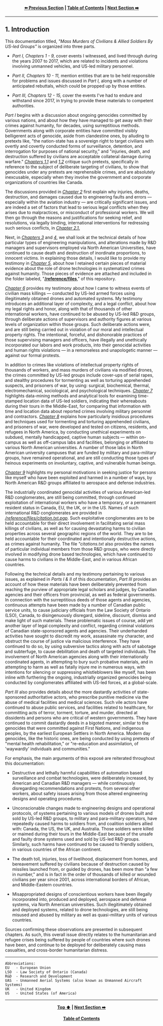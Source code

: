 <div align="center">
  
  **[:arrow_left: Previous Section][Prev] | [Table of Contents][TOC] | [Next Section :arrow_right:][Next]**
  
  [Prev]: /expose/00-0.md
  [Next]: /expose/01-1.md
  [TOC]: /README.md#table-of-contents
  
</div>

---

## 1. Introduction

This documentation titled, *"Mass Murders of Civilians & Allied Soldiers By US-led Groups"* is organized into three parts. 

- *Part I, Chapters 1 - 9,* cover events I witnessed, and lived through during the years 2007 to 2017, which are related to incidents and violations involving unmanned vehicles, and US-led military personnel.

- *Part II, Chapters 10 - 11,* mention entities that are to be held responsible for problems and issues discussed in *Part I,* along with a number of anticipated rebuttals, which could be propped up by those entities. 

- *Part III, Chapters 12 - 15,* cover the events I've had to endure and withstand since 2017, in trying to provide these materials to competent authorities.   

*Part I* begins with a discussion about ongoing genocides committed by various nations, and about how they have managed to get away with their crimes against humanity, for decades, using surreptitious methods. Governments along with corporate entities have committed visibly belligerent acts of genocide, aside from clandestine ones, by alluding to pretexts like, "the nation-state has a sovereign right to target civilians with overtly and covertly conducted forms of surveillance, detention, and interrogation for purposes of national security," and "injuries, death, and destruction suffered by civilians are acceptable collateral damage during warfare." [*Chapters 1.1*](/expose/01-1.md#11-a-right-to-commit-mass-murders-question-mark) and [*1.2*](/expose/01-2.md#12-the-hypocrisy-and-pretense-of-superficially-humble-nation-states) critique such pretexts, specifically in reference to the subject of deliberate targeting of civilians, to show that genocides under any pretexts are reprehensible crimes, and are absolutely inexcusable, especially when they involve the government and corporate organizations of countries like Canada.    

The discussions provided in [*Chapter 2*](/expose/02-0.md#2-seriousness-of-engineering-managerial-and-operational-errors-in-aviation) first explain why injuries, deaths, destruction, and damages caused due to engineering faults and errors — especially within the aviation industry — are critically significant issues, and are indeed a set of factors that lead to serious legal conflicts when they arises due to malpractices, or misconduct of professional workers. We will then go through the reasons and justifications for seeking relief, and resolutions, via legally binding, international interventions for redressing such serious conflicts, in [*Chapter 2.1.*](/2-1.md#21-main-reasons-for-seeking-relief-via-international-interventions) 

Next, in [*Chapters 3*](/expose/03-0.md#3-violations-of-intellectual-property-and-moral-rights-of-workers-by-north-american-universities) and [*4*](/expose/04-0.md#4-misuse-and-abuse-of-defense-systems-developed-via-universities-in-committing-genocides), we shall look at the technical details of how particular types of engineering manipulations, and alterations made by R&D managers and supervisors employed via North American Universities, have continued to cause death and destruction of inordinate proportions, to innocent victims. In explaining those details, I would like to provide my testimony in [*Chapter 5*](/expose/05-0.md#5-how-the-given-research-and-development-materials-came-to-be-retained), about how I retained certain pieces of material evidence about the role of drone technologies in systematized crimes against humanity. Those pieces of evidence are attached and included in the folder labeled, "<strong>[/reference/files](/reference/files)</strong>," of this repository. 

[*Chapter 6*](/expose/06-0.md#6-testimonial-evidence-about-intentional-drone-strikes-on-civilians) provides my testimony about how I came to witness events of civilian mass killings — conducted by US-led armed forces using illegitimately obtained drones and automated systems. My testimony introduces an additional layer of complexity, and a legal conflict, about how my legal rights and honor, along with that of thousands of other international workers, have continued to be abused by US-led R&D groups, through deliberate actions of supervisors and authority figures at various levels of organization within those groups. Such deliberate actions were, and are still being carried out in violation of our moral and intellectual property rights. The intentional, forceful, and dishonorable practices of those supervising managers and officers, have illegally and unethically incorporated our labors and work products, into their genocidal activities and human rights violations — in a remorseless and unapologetic manner — against our formal protests.  

In addition to crimes like violations of intellectual property rights of thousands of workers, and mass murders of civilians via modified drones, the crimes committed by US-led groups include cover-ups of serial rapes, and stealthy procedures for tormenting as well as torturing apprehended suspects, and prisoners of war, by using: surgical, biochemical, thermal, electromechanical, sociological, and psychological techniques. [*Chapter 7*](/expose/07-0.md#7-the-value-of-data-from-fitness-trackers-and-wearable-devices) highlights data-mining methods and analytical tools for examining time-stamped location data of US-led soldiers, indicating their whereabouts during their tours in the Middle-East, for comparing that information with time and location data about reported crimes involving military personnel and contractors. [*Chapter 8*](/expose/08-0.md#8-blue-sky-projects-developed-and-deployed-via-north-american-universities) explains how particularly insidious procedures and techniques used for tormenting and torturing apprehended civilians, and prisoners of war, were developed and tested on citizens, residents, and refugees in North America, by conducting unethical experiments on subdued, mentally handicapped, captive human subjects — within on-campus as well as off-campus labs and facilities, belonging or affiliated to various North American universities. A number of those labs in North American university campuses that are funded by military and para-military groups, have remained operational, and are still conducting those types of heinous experiments on involuntary, captive, and vulnerable human beings. 

[*Chapter 9*](/expose/09-0.md#9-personal-motivations-for-seeking-justice) highlights my personal motivations in seeking justice for persons like myself who have been exploited and harmed in a number of ways, by North American R&D groups affiliated to aerospace and defense industries. 

The industrially coordinated genocidal activities of various American-led R&D conglomerates, are still being committed, through continued exploitation of international workers who have a temporary, or a permanent resident status in Canada, EU, the UK, or in the US. Names of such international R&D conglomerates are provided in [*/reference/files/citation.txt.pgp*](../reference/files/citations.txt.pgp). Such exploitative conglomerates are to be held accountable for their direct involvement in facilitating serial mass killings of civilians, as well as for causing devastating harms to civilian properties across several geographic regions of the world. They are to be held accountable for their coordinated and intentionally destructive actions, as crimes against humanity. The file *"citations.txt* also provides the names of particular individual members from those R&D groups, who were directly involved in modifying drone based technologies, which have continued to cause harms to civilians in the Middle-East, and in various African countries. 

Following the technical details and my testimony pertaining to various issues, as explained in *Parts I & II* of this documentation, *Part III* provides an account of how these materials have been deliberately prevented from reaching the purview of appropriate legal scholars and judges, by Canadian agencies and their officers from provincial, as well as federal governments. In connection with the surreptitious deeds of those agents and agencies, continuous attempts have been made by a number of Canadian public service units, to cause judiciary officials from the Law Society of Ontario (LSO), Canada, to disingenuously disregard, sideline, discount, dismiss and make light of such materials. These problematic issues of course, add yet another layer of legal complexity and conflict, regarding criminal violations of Canadian state-sponsored agents and agencies. Their underhanded activities have sought to discredit my work, assassinate my character, and obstruct the course of justice via malicious interference. They have continued to do so, by using subversive tactics along with acts of sabotage and subterfuge, to cause debilitation and death of targeted individuals. The involvement of North American agencies along with their internationally coordinated agents, in attempting to bury such probative materials, and in attempting to harm as well as fatally injure me in numerous ways, with intentions for silencing or suppressing whistleblowers like myself, has been inline with furthering the ongoing, industrially organized genocides being conducted by conglomerates affiliated with US-led forces, at a global-scale.

*Part III* also provides details about the more dastardly activities of state-sponsored authoritative actors, who prescribe punitive medicine via the abuse of medical facilities and medical sciences. Such vile actors have continued to abuse public services, and facilities related to healthcare, for committing acts of terror, torment, torture, and murder, directed at dissidents and persons who are critical of western governments. They have continued to commit dastardly deeds in a bigoted manner, similar to the genocides that were committed against First Nations, and indigenous peoples, by the earliest European Settlers in North America. Modern day genocides, like the historic ones, are being conducted by using pretexts of "mental health rehabilitation," or "re-education and assimilation, of 'waywardly' individuals and communities." 

For emphasis, the main arguments of this exposé are reiterated throughout this documentation: 

- Destructive and lethally harmful capabilities of automation based surveillance and combat technologies, were deliberately increased, by American and Canadian R&D managers — while continuously disregarding recommendations and protests, from several other workers, about safety issues arising from those altered engineering designs and operating procedures. 

- Unconscionable changes made to engineering designs and operational protocols, of systems pertaining to various models of drones built and sold by US-led R&D groups, to military and para-military operators, have repeatedly caused harms to soldiers from, and coalition soldiers allied with: Canada, the US, the UK, and Australia. Those soldiers were killed or maimed during their tours in the Middle-East because of the unsafe and faulty drone systems used and sold by US-led R&D groups. Similarly, such harms have continued to be caused to friendly soldiers, in various countries of the African continent. 

- The death toll, injuries, loss of livelihood, displacement from homes, and bereavement suffered by civilians because of destruction caused by missiles launched from, or guided by drones, has been more than "a few in number," and is in fact in the order of thousands of killed or wounded civilians per year since 2001, across international borders of African, and Middle-Eastern countries. 

- Misappropriated designs of conscientious workers have been illegally incorporated into, produced and deployed, aerospace and defense systems, via North American universities. Such illegitimately obtained and deployed systems, related to drone technologies, are still being misused and abused by military as well as quasi-military units of various countries. 

Sources confirming these observations are presented in subsequent chapters. As such, this overall issue directly relates to the humanitarian and refugee crises being suffered by people of countries where such drones have been, and continue to be deployed for deliberately causing mass casualties, and cross-border humanitarian distress. 

---

```
Abbreviations:
EU   - European Union
LSO  - Law Society of Ontario (Canada)
R&D  - Research and Development
UAS  - Unmanned Aerial Systems (also known as Unmanned Aircraft Systems)
UK   - United Kingdom
US   - United States (of America)
```

---

<div align="center">
  
  **[Top :arrow_up:][Top] | [Next Section :arrow_right:][Next]** 
  
  **[Table of Contents][TOC]**

  [Prev]: /expose/00-0.md
  [Top]: /expose/01-0.md#1-introduction
  [Next]: /expose/01-1.md
  [TOC]: /README.md#table-of-contents
  
</div>

